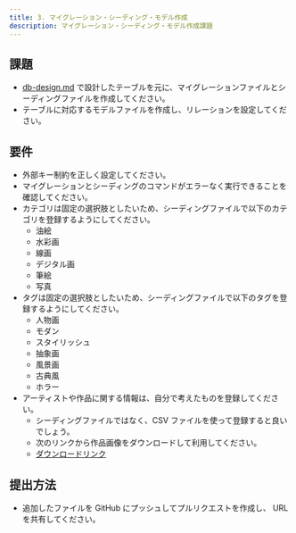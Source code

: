```yaml
---
title: 3. マイグレーション・シーディング・モデル作成
description: マイグレーション・シーディング・モデル作成課題
---
```


## 課題

- [db-design.md](./db-design.md) で設計したテーブルを元に、マイグレーションファイルとシーディングファイルを作成してください。
- テーブルに対応するモデルファイルを作成し、リレーションを設定してください。

## 要件

- 外部キー制約を正しく設定してください。
- マイグレーションとシーディングのコマンドがエラーなく実行できることを確認してください。
- カテゴリは固定の選択肢としたいため、シーディングファイルで以下のカテゴリを登録するようにしてください。
  - 油絵
  - 水彩画
  - 線画
  - デジタル画
  - 筆絵
  - 写真
- タグは固定の選択肢としたいため、シーディングファイルで以下のタグを登録するようにしてください。
  - 人物画
  - モダン
  - スタイリッシュ
  - 抽象画
  - 風景画
  - 古典風
  - ホラー
- アーティストや作品に関する情報は、自分で考えたものを登録してください。
  - シーディングファイルではなく、CSV ファイルを使って登録すると良いでしょう。
  - 次のリンクから作品画像をダウンロードして利用してください。
  - [ダウンロードリンク](../../../static/downloads/iroart_images.zip)

## 提出方法

- 追加したファイルを GitHub にプッシュしてプルリクエストを作成し、 URL を共有してください。
